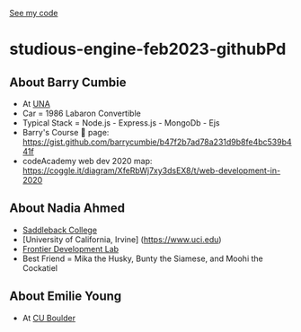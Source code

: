 <a href="https://github.com/barrycumbie/studious-engine-feb2023-githubPd">See my code</a> 

# studious-engine-feb2023-githubPd

## About Barry Cumbie
- At [UNA](https://www.una.edu)
- Car = 1986 Labaron Convertible 
- Typical Stack = Node.js - Express.js - MongoDb - Ejs 
- Barry's Course 🚀 page: https://gist.github.com/barrycumbie/b47f2b7ad78a231d9b8fe4bc539b441f  
- codeAcademy web dev 2020 map: https://coggle.it/diagram/XfeRbWj7xy3dsEX8/t/web-development-in-2020

## About Nadia Ahmed
- [Saddleback College](https://www.saddleback.edu)
- [University of California, Irvine] (https://www.uci.edu)
- [Frontier Development Lab](https://fdl.ai)
- Best Friend = Mika the Husky, Bunty the Siamese, and Moohi the Cockatiel

## About Emilie Young
- At [CU Boulder](https://www.colorado.edu)
